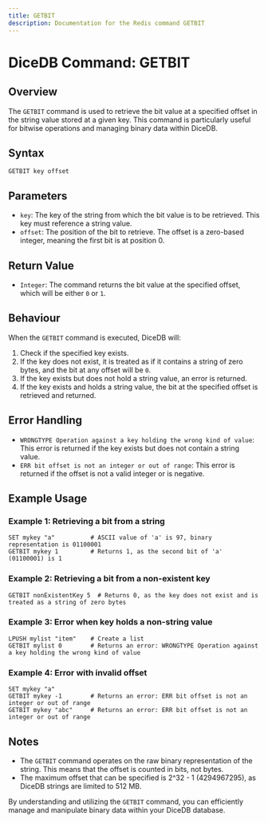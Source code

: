 ```yaml
---
title: GETBIT
description: Documentation for the Redis command GETBIT
---
```


# DiceDB Command: GETBIT

## Overview

The `GETBIT` command is used to retrieve the bit value at a specified offset in the string value stored at a given key. This command is particularly useful for bitwise operations and managing binary data within DiceDB.

## Syntax

```
GETBIT key offset
```

## Parameters

- `key`: The key of the string from which the bit value is to be retrieved. This key must reference a string value.
- `offset`: The position of the bit to retrieve. The offset is a zero-based integer, meaning the first bit is at position 0.

## Return Value

- `Integer`: The command returns the bit value at the specified offset, which will be either `0` or `1`.

## Behaviour

When the `GETBIT` command is executed, DiceDB will:

1. Check if the specified key exists.
1. If the key does not exist, it is treated as if it contains a string of zero bytes, and the bit at any offset will be `0`.
1. If the key exists but does not hold a string value, an error is returned.
1. If the key exists and holds a string value, the bit at the specified offset is retrieved and returned.

## Error Handling

- `WRONGTYPE Operation against a key holding the wrong kind of value`: This error is returned if the key exists but does not contain a string value.
- `ERR bit offset is not an integer or out of range`: This error is returned if the offset is not a valid integer or is negative.

## Example Usage

### Example 1: Retrieving a bit from a string

```shell
SET mykey "a"          # ASCII value of 'a' is 97, binary representation is 01100001
GETBIT mykey 1         # Returns 1, as the second bit of 'a' (01100001) is 1
```

### Example 2: Retrieving a bit from a non-existent key

```shell
GETBIT nonExistentKey 5  # Returns 0, as the key does not exist and is treated as a string of zero bytes
```

### Example 3: Error when key holds a non-string value

```shell
LPUSH mylist "item"    # Create a list
GETBIT mylist 0        # Returns an error: WRONGTYPE Operation against a key holding the wrong kind of value
```

### Example 4: Error with invalid offset

```shell
SET mykey "a"
GETBIT mykey -1        # Returns an error: ERR bit offset is not an integer or out of range
GETBIT mykey "abc"     # Returns an error: ERR bit offset is not an integer or out of range
```

## Notes

- The `GETBIT` command operates on the raw binary representation of the string. This means that the offset is counted in bits, not bytes.
- The maximum offset that can be specified is 2^32 - 1 (4294967295), as DiceDB strings are limited to 512 MB.

By understanding and utilizing the `GETBIT` command, you can efficiently manage and manipulate binary data within your DiceDB database.

